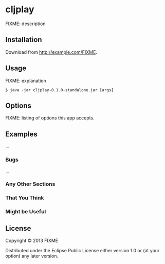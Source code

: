 # cljplay

FIXME: description

## Installation

Download from http://example.com/FIXME.

## Usage

FIXME: explanation

    $ java -jar cljplay-0.1.0-standalone.jar [args]

## Options

FIXME: listing of options this app accepts.

## Examples

...

### Bugs

...

### Any Other Sections
### That You Think
### Might be Useful

## License

Copyright © 2013 FIXME

Distributed under the Eclipse Public License either version 1.0 or (at
your option) any later version.
